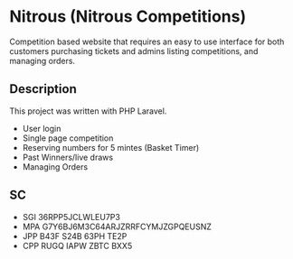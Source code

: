# Nitrous (Nitrous Competitions)
Competition based website that requires an easy to use interface for
both customers purchasing tickets and admins listing competitions, and
managing orders.

## Description
This project was written with PHP Laravel.
- User login
- Single page competition
- Reserving numbers for 5 mintes (Basket Timer)
- Past Winners/live draws
- Managing Orders

## SC
- SGI 36RPP5JCLWLEU7P3
- MPA G7Y6BJ6M3C64ARJZRRFCYMJZGPQEUSNZ
- JPP B43F S24B 63PH TE2P
- CPP RUGQ IAPW ZBTC BXX5
